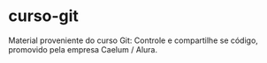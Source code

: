 # curso-git

Material proveniente do curso Git: Controle e compartilhe se código, promovido pela empresa Caelum / Alura.
